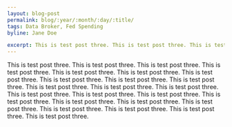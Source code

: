 ```yaml
---
layout: blog-post
permalink: blog/:year/:month/:day/:title/
tags: Data Broker, Fed Spending
byline: Jane Doe

excerpt: This is test post three. This is test post three. This is test post three. This is test post three. This is test post three. This is test post three. This is test post three. This is test post three. This is test post three.
---
```



This is test post three. This is test post three. This is test post three. This is test post three. This is test post three. This is test post three. This is test post three. This is test post three. This is test post three. This is test post three. This is test post three. This is test post three. This is test post three. This is test post three. This is test post three. This is test post three. This is test post three. This is test post three. This is test post three. This is test post three. This is test post three. This is test post three. This is test post three. This is test post three.